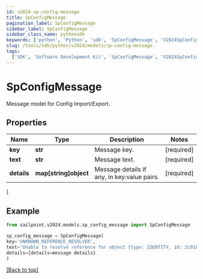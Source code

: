 ```yaml
---
id: v2024-sp-config-message
title: SpConfigMessage
pagination_label: SpConfigMessage
sidebar_label: SpConfigMessage
sidebar_class_name: pythonsdk
keywords: ['python', 'Python', 'sdk', 'SpConfigMessage', 'V2024SpConfigMessage']
slug: /tools/sdk/python/v2024/models/sp-config-message
tags:
  ['SDK', 'Software Development Kit', 'SpConfigMessage', 'V2024SpConfigMessage']
---
```


# SpConfigMessage

Message model for Config Import/Export.

## Properties

| Name | Type | Description | Notes |
| --- | --- | --- | --- |
| **key** | **str** | Message key. | [required] |
| **text** | **str** | Message text. | [required] |
| **details** | **map[string]object** | Message details if any, in key:value pairs. | [required] |

}

## Example

```python
from sailpoint.v2024.models.sp_config_message import SpConfigMessage

sp_config_message = SpConfigMessage(
key='UNKNOWN_REFERENCE_RESOLVER',
text='Unable to resolve reference for object [type: IDENTITY, id: 2c91808c746e9c9601747d6507332ecz, name: random identity]',
details={details=message details}
)

```

[[Back to top]](#)

